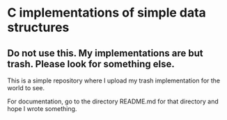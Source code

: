 # C implementations of simple data structures

## Do not use this. My implementations are but trash. Please look for something else.

This is a simple repository where I upload my trash implementation for the world to see.

For documentation, go to the directory README.md for that directory and hope I wrote something.